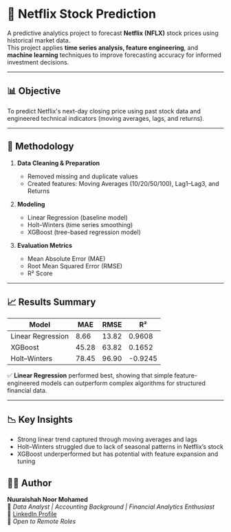 # 🎯 Netflix Stock Prediction

A predictive analytics project to forecast **Netflix (NFLX)** stock prices using historical market data.  
This project applies **time series analysis, feature engineering**, and **machine learning** techniques to improve forecasting accuracy for informed investment decisions.

---

## 📊 Objective
To predict Netflix's next-day closing price using past stock data and engineered technical indicators (moving averages, lags, and returns).

---

## 🧠 Methodology
1. **Data Cleaning & Preparation**
   - Removed missing and duplicate values  
   - Created features: Moving Averages (10/20/50/100), Lag1–Lag3, and Returns

2. **Modeling**
   - Linear Regression (baseline model)  
   - Holt–Winters (time series smoothing)  
   - XGBoost (tree-based regression model)

3. **Evaluation Metrics**
   - Mean Absolute Error (MAE)  
   - Root Mean Squared Error (RMSE)  
   - R² Score

---

## 📈 Results Summary

| Model | MAE | RMSE | R² |
|--------|------|------|----|
| Linear Regression | 8.66 | 13.82 | 0.9608 |
| XGBoost | 45.28 | 63.82 | 0.1652 |
| Holt–Winters | 78.45 | 96.90 | -0.9245 |

✅ **Linear Regression** performed best, showing that simple feature-engineered models can outperform complex algorithms for structured financial data.

---

## 📉 Key Insights
- Strong linear trend captured through moving averages and lags  
- Holt–Winters struggled due to lack of seasonal patterns in Netflix’s stock  
- XGBoost underperformed but has potential with feature expansion and tuning



## 🧑‍💻 Author
**Nuuraishah Noor Mohamed**  
💼 *Data Analyst | Accounting Background | Financial Analytics Enthusiast*  
🔗 [LinkedIn Profile](https://www.linkedin.com/in/nuuraishah-noor-mohamed-6001b981/)  
📍 *Open to Remote Roles*

